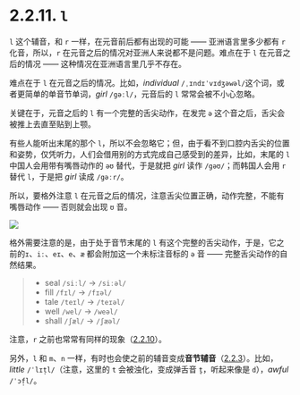 # 2.2.11. `l`

`l` 这个辅音，和 `r` 一样，在元音前后都有出现的可能 —— 亚洲语言里多少都有 `r` 化音，所以，`r` 在元音之后的情况对亚洲人来说都不是问题。难点在于 `l` 在元音之后的情况 —— 这种情况在亚洲语言里几乎不存在。

难点在于 `l` 在元音之后的情况。比如，*individual* `/ˌɪndɪˈvɪdʒəwəl/`<span class="speak-word-inline" data-audio-uk="/audios/individual-uk.mp3" data-audio-us="/audios/individual-us.mp3"></span>这个词，或者更简单的单音节单词，*girl* `/gəːl/`<span class="speak-word-inline" data-audio-uk="/audios/girl-uk.mp3" data-audio-us="/audios/girl-us.mp3"></span>，元音后的 `l` 常常会被不小心忽略。

关键在于，元音之后的 `l` 有一个完整的舌尖动作，在发完 `ə` 这个音之后，舌尖会被推上去直至贴到上颚。

有些人能听出末尾的那个 `l`，所以不会忽略它；但，由于看不到口腔内舌尖的位置和姿势，仅凭听力，人们会借用别的方式完成自己感受到的差异，比如，末尾的 `l` 中国人会用带有嘴唇动作的 `əʊ` 替代，于是就把 *girl* 读作 `/gəʊ/`；而韩国人会用 `r` 替代 `l`，于是把 *girl* 读成 `/gəːr/`。

所以，要格外注意 `l` 在元音之后的情况，注意舌尖位置正确，动作完整，不能有嘴唇动作 —— 否则就会出现 `ʊ` 音。

<img src="/images/speech-tract-l.svg" class="themed" />

格外需要注意的是，由于处于音节末尾的 `l` 有这个完整的舌尖动作，于是，它之前的`ɪ`、`iː`、`eɪ`、`e`、`æ` 都会附加这一个未标注音标的 `ə` 音 —— 完整舌尖动作的自然结果。

> * seal `/siːl/` → `/siːəl/`<span class="speak-word-inline" data-audio-uk="/audios/seal-uk.mp3" data-audio-us="/audios/seal-us.mp3"></span>
> * fill `/fɪl/` → `/fɪəl/`<span class="speak-word-inline" data-audio-uk="/audios/fill-uk.mp3" data-audio-us="/audios/fill-us.mp3"></span>
> * tale `/teɪl/` → `/teɪəl/`<span class="speak-word-inline" data-audio-uk="/audios/tale-uk.mp3" data-audio-us="/audios/tale-us.mp3"></span>
> * well `/wel/` → `/weəl/`<span class="speak-word-inline" data-audio-uk="/audios/well-uk.mp3" data-audio-us="/audios/well-us.mp3"></span>
> * shall `/ʃæl/` → `/ʃæəl/`<span class="speak-word-inline" data-audio-uk="/audios/shall-uk.mp3" data-audio-us="/audios/shall-us.mp3"></span>

注意，`r` 之前也常常有同样的现象（[2.2.10](22-r)）。

另外，`l` 和 `m`、`n` 一样，有时也会使之前的辅音变成**音节辅音**（[2.2.3](15-mn)）。比如，*little* `/ˈlɪt̩l/`<span class="speak-word-inline" data-audio-uk="/audios/little-uk.mp3" data-audio-us="/audios/little-us.mp3"></span>（注意，这里的 `t` 会被浊化，变成弹舌音 `t̬`，听起来像是 `d`），*awful* `/ˈɔf̩l/`<span class="speak-word-inline" data-audio-uk="/audios/awful-uk.mp3" data-audio-us="/audios/awful-us.mp3"></span>。